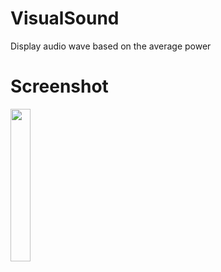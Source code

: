 # VisualSound
Display audio wave based on the average power

# Screenshot
<img src="https://user-images.githubusercontent.com/470461/166083239-f8abae2a-1856-496f-950b-4cb34e151bf4.png" width="25%" height="25%">
